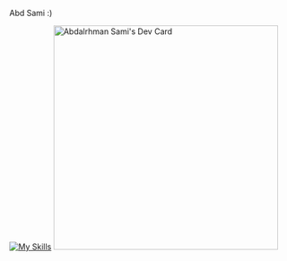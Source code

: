 Abd Sami :)

[![My Skills](https://skillicons.dev/icons?i=html,css,js,react,ts,aws,materialui,tailwind,figma&theme,ps,ai)](https://skillicons.dev)
<a href="https://app.daily.dev/abood510"><img src="https://api.daily.dev/devcards/9b48f2705acb436fa6a577dae5cf5883.png?r=85p" width="400" alt="Abdalrhman Sami's Dev Card"/></a>

